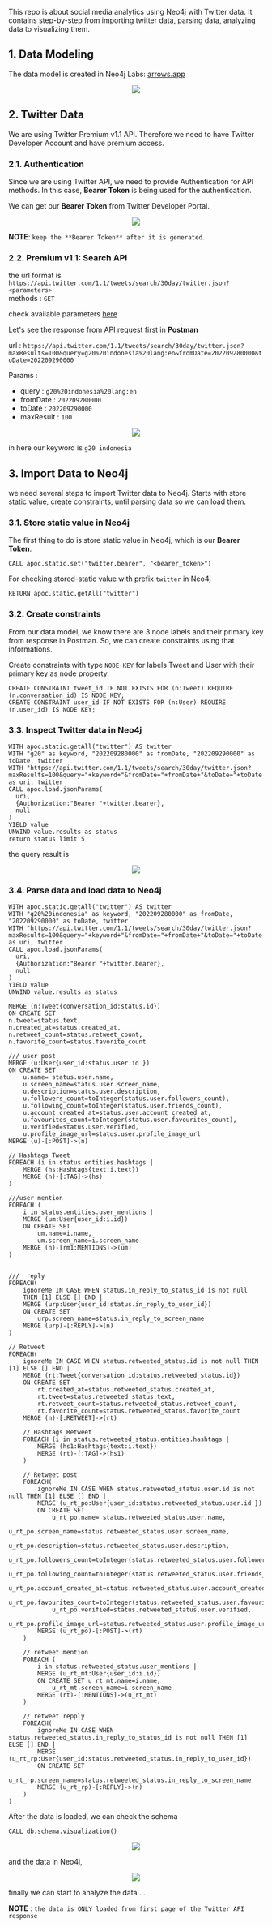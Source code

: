 This repo is about social media analytics using Neo4j with Twitter data. 
It contains step-by-step from importing twitter data, parsing data, analyzing data to visualizing them.

## 1. Data Modeling

The data model is created in Neo4j Labs: [arrows.app](https://arrows.app/)
<p align="center">
  <img src="https://user-images.githubusercontent.com/98151352/193102289-dde868e3-3eb8-4f5c-8ee4-ced820ec952c.png" />
</p>

## 2. Twitter Data

We are using Twitter Premium v1.1 API. Therefore we need to have Twitter Developer Account and have premium access.

### 2.1. Authentication
Since we are using Twitter API, we need to provide Authentication for API methods. In this case, **Bearer Token** is being used for the authentication.

We can get our **Bearer Token** from Twitter Developer Portal.
<p align="center">
  <img src="https://user-images.githubusercontent.com/98151352/193104761-92672b84-b680-456a-8e95-d6b7b850d259.png" />
</p>

**NOTE**: `keep the **Bearer Token** after it is generated`.

### 2.2. Premium v1.1: Search API

the url format is `https://api.twitter.com/1.1/tweets/search/30day/twitter.json?<parameters>` <br>
methods : `GET`

check available parameters [here](https://developer.twitter.com/en/docs/twitter-api/premium/search-api/api-reference/premium-search)

Let's see the response from API request first in **Postman**

url : `https://api.twitter.com/1.1/tweets/search/30day/twitter.json?maxResults=100&query=g20%20indonesia%20lang:en&fromDate=202209280000&toDate=202209290000`

Params :
- query : `g20%20indonesia%20lang:en`
- fromDate : `202209280000`
- toDate : `202209290000`
- maxResult : `100`

<p align="center">
  <img src="https://user-images.githubusercontent.com/98151352/193111160-dfdd174a-97f2-4eef-a66a-ed10c76c9aa6.png" />
</p>

in here our keyword is `g20 indonesia`

## 3. Import Data to Neo4j
we need several steps to import Twitter data to Neo4j. Starts with store static value, create constraints, until parsing data so we can load them.

### 3.1. Store static value in Neo4j
The first thing to do is store static value in Neo4j, which is our **Bearer Token**.
```
CALL apoc.static.set("twitter.bearer", "<bearer_token>")
```
For checking stored-static value with prefix `twitter` in Neo4j
```
RETURN apoc.static.getAll("twitter")
```

### 3.2. Create constraints
From our data model, we know there are 3 node labels and their primary key from response in Postman. So, we can create constraints using that informations.

Create constraints with type `NODE KEY` for labels Tweet and User with their primary key as node property.

```
CREATE CONSTRAINT tweet_id IF NOT EXISTS FOR (n:Tweet) REQUIRE (n.conversation_id) IS NODE KEY;
CREATE CONSTRAINT user_id IF NOT EXISTS FOR (n:User) REQUIRE (n.user_id) IS NODE KEY;
```

### 3.3. Inspect Twitter data in Neo4j

```
WITH apoc.static.getAll("twitter") AS twitter
WITH "g20" as keyword, "202209280000" as fromDate, "202209290000" as toDate, twitter
WITH "https://api.twitter.com/1.1/tweets/search/30day/twitter.json?maxResults=100&query="+keyword+"&fromDate="+fromDate+"&toDate="+toDate as uri, twitter
CALL apoc.load.jsonParams(
  uri,
  {Authorization:"Bearer "+twitter.bearer},
  null
)
YIELD value
UNWIND value.results as status
return status limit 5
```
the query result is
<p align="center">
  <img src="https://user-images.githubusercontent.com/98151352/193114415-d321fa93-9211-4620-8f1f-acd5448cf454.png" />
</p>

### 3.4. Parse data and load data to Neo4j

```
WITH apoc.static.getAll("twitter") AS twitter
WITH "g20%20indonesia" as keyword, "202209280000" as fromDate, "202209290000" as toDate, twitter
WITH "https://api.twitter.com/1.1/tweets/search/30day/twitter.json?maxResults=100&query="+keyword+"&fromDate="+fromDate+"&toDate="+toDate as uri, twitter
CALL apoc.load.jsonParams(
  uri,
  {Authorization:"Bearer "+twitter.bearer},
  null
)
YIELD value
UNWIND value.results as status

MERGE (n:Tweet{conversation_id:status.id})
ON CREATE SET
n.tweet=status.text,
n.created_at=status.created_at,
n.retweet_count=status.retweet_count,
n.favorite_count=status.favorite_count

/// user post
MERGE (u:User{user_id:status.user.id })
ON CREATE SET
    u.name= status.user.name,
    u.screen_name=status.user.screen_name,
    u.description=status.user.description,
    u.followers_count=toInteger(status.user.followers_count),
    u.following_count=toInteger(status.user.friends_count),
    u.account_created_at=status.user.account_created_at,
    u.favourites_count=toInteger(status.user.favourites_count),
    u.verified=status.user.verified,
    u.profile_image_url=status.user.profile_image_url
MERGE (u)-[:POST]->(n)

// Hashtags Tweet
FOREACH (i in status.entities.hashtags |
    MERGE (hs:Hashtags{text:i.text})
    MERGE (n)-[:TAG]->(hs)
)

///user mention
FOREACH (
    i in status.entities.user_mentions |
    MERGE (um:User{user_id:i.id})
    ON CREATE SET 
        um.name=i.name,
        um.screen_name=i.screen_name
    MERGE (n)-[rm1:MENTIONS]->(um)
)


///  reply
FOREACH(
    ignoreMe IN CASE WHEN status.in_reply_to_status_id is not null 
    THEN [1] ELSE [] END | 
    MERGE (urp:User{user_id:status.in_reply_to_user_id})
    ON CREATE SET
        urp.screen_name=status.in_reply_to_screen_name
    MERGE (urp)-[:REPLY]->(n)
)

// Retweet
FOREACH(
    ignoreMe IN CASE WHEN status.retweeted_status.id is not null THEN [1] ELSE [] END | 
    MERGE (rt:Tweet{conversation_id:status.retweeted_status.id})
    ON CREATE SET
        rt.created_at=status.retweeted_status.created_at,
        rt.tweet=status.retweeted_status.text,
        rt.retweet_count=status.retweeted_status.retweet_count,
        rt.favorite_count=status.retweeted_status.favorite_count
    MERGE (n)-[:RETWEET]->(rt)
    
    // Hashtags Retweet
    FOREACH (i in status.retweeted_status.entities.hashtags |
        MERGE (hs1:Hashtags{text:i.text})
        MERGE (rt)-[:TAG]->(hs1)
    )

    // Retweet post
    FOREACH(
        ignoreMe IN CASE WHEN status.retweeted_status.user.id is not null THEN [1] ELSE [] END | 
        MERGE (u_rt_po:User{user_id:status.retweeted_status.user.id })
        ON CREATE SET
            u_rt_po.name= status.retweeted_status.user.name,
            u_rt_po.screen_name=status.retweeted_status.user.screen_name,
            u_rt_po.description=status.retweeted_status.user.description,
            u_rt_po.followers_count=toInteger(status.retweeted_status.user.followers_count),
            u_rt_po.following_count=toInteger(status.retweeted_status.user.friends_count),
            u_rt_po.account_created_at=status.retweeted_status.user.account_created_at,
            u_rt_po.favourites_count=toInteger(status.retweeted_status.user.favourites_count),
            u_rt_po.verified=status.retweeted_status.user.verified,
            u_rt_po.profile_image_url=status.retweeted_status.user.profile_image_url
        MERGE (u_rt_po)-[:POST]->(rt)
    )

    // retweet mention
    FOREACH (
        i in status.retweeted_status.user_mentions |
        MERGE (u_rt_mt:User{user_id:i.id})
        ON CREATE SET u_rt_mt.name=i.name, 
            u_rt_mt.screen_name=i.screen_name
        MERGE (rt)-[:MENTIONS]->(u_rt_mt)
    )

    // retweet repply
    FOREACH(
        ignoreMe IN CASE WHEN status.retweeted_status.in_reply_to_status_id is not null THEN [1] ELSE [] END | 
        MERGE (u_rt_rp:User{user_id:status.retweeted_status.in_reply_to_user_id})
        ON CREATE SET
            u_rt_rp.screen_name=status.retweeted_status.in_reply_to_screen_name
        MERGE (u_rt_rp)-[:REPLY]->(n)
    )
)
```

After the data is loaded, we can check the schema
```
CALL db.schema.visualization()
```
<p align="center">
  <img src="https://user-images.githubusercontent.com/98151352/193117051-76d32045-6975-407e-8ebe-120354146f65.png" />
</p>

and the data in Neo4j,
<p align="center">
  <img src="https://user-images.githubusercontent.com/98151352/193117610-6fc9279b-5a3e-4317-9e91-c96ae1a5de49.png" />
</p>

finally we can start to analyze the data ...

**NOTE** : `the data is ONLY loaded from first page of the Twitter API response`
